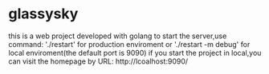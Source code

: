 # glassysky
this is a web project developed with golang
to start the server,use command:
'./restart' for production enviroment
or './restart -m debug' for local enviroment(the default port is 9090)
if you start the project in local,you can visit the homepage by URL:
http://lcoalhost:9090/
